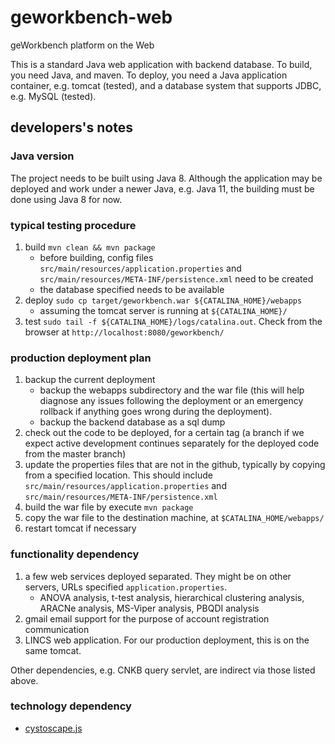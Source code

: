 # geworkbench-web
geWorkbench platform on the Web

This is a standard Java web application with backend database. To build, you need Java, and maven. To deploy, you need a Java application container, e.g. tomcat (tested), and a database system that supports JDBC, e.g. MySQL (tested).

## developers's notes

### Java version

The project needs to be built using Java 8. Although the application may be deployed and work under a newer Java, e.g. Java 11, the building must be done using Java 8 for now.

### typical testing procedure

1. build `mvn clean && mvn package`
    - before building, config files `src/main/resources/application.properties` and `src/main/resources/META-INF/persistence.xml` need to be created
    - the database specified needs to be available
2. deploy `sudo cp target/geworkbench.war ${CATALINA_HOME}/webapps`
   - assuming the tomcat server is running at `${CATALINA_HOME}/`
3. test `sudo tail -f ${CATALINA_HOME}/logs/catalina.out`. Check from the browser at `http://localhost:8080/geworkbench/`

### production deployment plan
1. backup the current deployment
    + backup the webapps subdirectory and the war file (this will help diagnose any issues following the deployment or an emergency rollback if anything goes wrong during the deployment).
    + backup the backend database as a sql dump
2. check out the code to be deployed, for a certain tag (a branch if we expect active development continues separately for the deployed code from the master branch)
3. update the properties files that are not in the github, typically by copying from a specified location. This should include `src/main/resources/application.properties` and `src/main/resources/META-INF/persistence.xml`
4. build the war file by execute `mvn package`
5. copy the war file to the destination machine, at `$CATALINA_HOME/webapps/`
6. restart tomcat if necessary

### functionality dependency
1. a few web services deployed separated. They might be on other servers, URLs specified `application.properties`.
    + ANOVA analysis, t-test analysis, hierarchical clustering analysis, ARACNe analysis, MS-Viper analysis, PBQDI analysis
2. gmail email support for the purpose of account registration communication
3. LINCS web application. For our production deployment, this is on the same tomcat.

Other dependencies, e.g. CNKB query servlet, are indirect via those listed above.

### technology dependency
- [cystoscape.js](http://js.cytoscape.org/)
